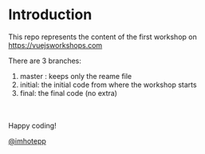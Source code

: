 
# Introduction

This repo represents the content of the first workshop on https://vuejsworkshops.com

There are 3 branches:

1. master : keeps only the reame file
2. initial: the initial code from where the workshop starts
3. final: the final code (no extra)

<br>
<br>
Happy coding!

<br>

[@imhotepp](https://twitter.com/imhotepp)